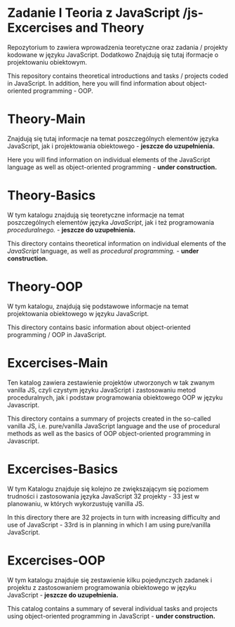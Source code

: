 # Zadanie I Teoria z JavaScript /js-Excercises and Theory

Repozytorium to zawiera wprowadzenia teoretyczne oraz zadania / projekty kodowane w języku JavaScript.
Dodatkowo Znajdują się tutaj iformacje o projektowaniu obiektowym.

This repository contains theoretical introductions and tasks / projects coded in JavaScript.
In addition, here you will find information about object-oriented programming - OOP.

# Theory-Main
Znajdują się tutaj informacje na temat poszczególnych elementów języka JavaScript, jak i projektowania obiektowego - **jeszcze do uzupełnienia.**

Here you will find information on individual elements of the JavaScript language as well as object-oriented programming - **under construction.**


# Theory-Basics
W tym katalogu znajdują się teoretyczne informacje na temat poszczególnych elementów języka *JavaScript*, jak i też programowania *proceduralnego.* - **jeszcze do uzupełnienia.**

This directory contains theoretical information on individual elements of the *JavaScript* language, as well as *procedural programming.* - **under construction.**

# Theory-OOP
W tym katalogu, znajdują się podstawowe informacje na temat projektowania obiektowego w języku JavaScript.

This directory contains basic information about object-oriented programming / OOP in JavaScript.

# Excercises-Main
Ten katalog zawiera zestawienie projektów utworzonych w tak zwanym vanilla JS, czyli czystym języku JavaScript i zastosowaniu metod proceduralnych, jak i podstaw programowania obiektowego OOP w języku Javascript.

This directory contains a summary of projects created in the so-called vanilla JS, i.e. pure/vanilla JavaScript language and the use of procedural methods as well as the basics of OOP object-oriented programming in Javascript.

# Excercises-Basics
W tym Katalogu znajduje się kolejno ze zwiększającym się poziomem trudności i zastosowania języka JavaScript 32 projekty - 33 jest w planowaniu, w których wykorzustuję vanilla JS.

In this directory there are 32 projects in turn with increasing difficulty and use of JavaScript - 33rd is in planning in which I am using pure/vanilla JavaScript.

# Excercises-OOP
W tym katalogu znajduje się zestawienie kilku pojedynczych zadanek i projektu z zastosowaniem programowania obiektowego w języku JavaScript - **jeszcze do uzupełnienia.**

This catalog contains a summary of several individual tasks and projects using object-oriented programming in JavaScript - **under construction.**

